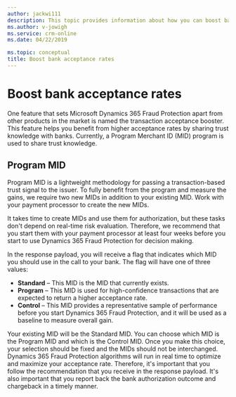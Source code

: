 ```yaml
---
author: jackwi111
description: This topic provides information about how you can boost bank acceptance rates.
ms.author: v-jowigh
ms.service: crm-online
ms.date: 04/22/2019

ms.topic: conceptual
title: Boost bank acceptance rates
---
```


# Boost bank acceptance rates

One feature that sets Microsoft Dynamics 365 Fraud Protection apart from other products in the market is named the transaction acceptance booster. This feature helps you benefit from higher acceptance rates by sharing trust knowledge with banks. Currently, a Program Merchant ID (MID) program is used to share trust knowledge. 

## Program MID

Program MID is a lightweight methodology for passing a transaction-based trust signal to the issuer. To fully benefit from the program and measure the gains, we require two new MIDs in addition to your existing MID. Work with your payment processor to create the new MIDs.

It takes time to create MIDs and use them for authorization, but these tasks don't depend on real-time risk evaluation. Therefore, we recommend that you start them with your payment processor at least four weeks before you start to use Dynamics 365 Fraud Protection for decision making.

In the response payload, you will receive a flag that indicates which MID you should use in the call to your bank. The flag will have one of three values: 

- **Standard** – This MID is the MID that currently exists. 
- **Program** – This MID is used for high-confidence transactions that are expected to return a higher acceptance rate. 
- **Control** – This MID provides a representative sample of performance before you start Dynamics 365 Fraud Protection, and it will be used as a baseline to measure overall gain. 

Your existing MID will be the Standard MID. You can choose which MID is the Program MID and which is the Control MID. Once you make this choice, your selection should be fixed and the MIDs should not be interchanged. 
Dynamics 365 Fraud Protection algorithms will run in real time to optimize and maximize your acceptance rate. Therefore, it's important that you follow the recommendation that you receive in the response payload. It's also important that you report back the bank authorization outcome and chargeback in a timely manner. 
